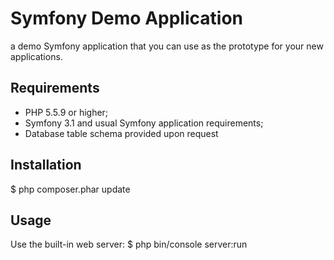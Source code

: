 Symfony Demo Application
========================

a demo Symfony application that you can use as the prototype for your new applications.

Requirements
------------

  * PHP 5.5.9 or higher;
  * Symfony 3.1 and usual Symfony application requirements;
  * Database table schema provided upon request
  
Installation
------------
$ php composer.phar update


Usage
-----
Use the built-in web server:
$ php bin/console server:run